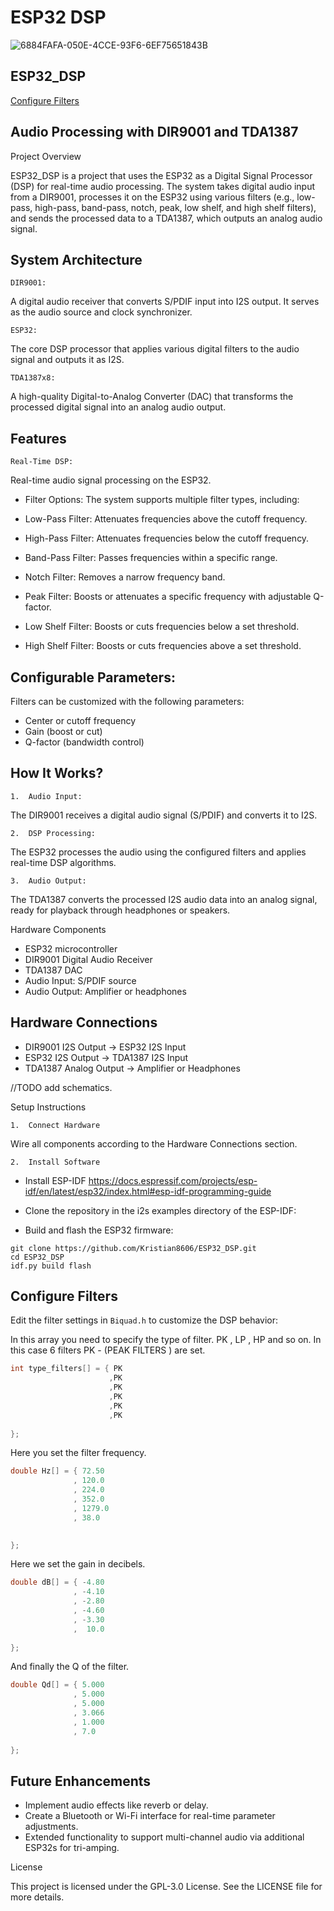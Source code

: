 
# ESP32 DSP
![6884FAFA-050E-4CCE-93F6-6EF75651843B](https://github.com/user-attachments/assets/f2c9d4b0-3d23-4239-8961-3bb2ab004d40)

## ESP32_DSP

[Configure Filters](https://github.com/Kristian8606/ESP32_DSP/blob/main/README.md#configure-filters)

## Audio Processing with DIR9001 and TDA1387

Project Overview

ESP32_DSP is a project that uses the ESP32 as a Digital Signal Processor (DSP) for real-time audio processing. The system takes digital audio input from a DIR9001, processes it on the ESP32 using various filters (e.g., low-pass, high-pass, band-pass, notch, peak, low shelf, and high shelf filters), and sends the processed data to a TDA1387, which outputs an analog audio signal.

## System Architecture

	DIR9001:
A digital audio receiver that converts S/PDIF input into I2S output. It serves as the audio source and clock synchronizer.

    ESP32:

The core DSP processor that applies various digital filters to the audio signal and outputs it as I2S.

    TDA1387x8:

A high-quality Digital-to-Analog Converter (DAC) that transforms the processed digital signal into an analog audio output.

## Features

	Real-Time DSP:
Real-time audio signal processing on the ESP32.
* Filter Options:
The system supports multiple filter types, including:

*	Low-Pass Filter: Attenuates frequencies above the cutoff frequency.
*	High-Pass Filter: Attenuates frequencies below the cutoff frequency.
*	Band-Pass Filter: Passes frequencies within a specific range.
*	Notch Filter: Removes a narrow frequency band.
*	Peak Filter: Boosts or attenuates a specific frequency with adjustable Q-factor.
*	Low Shelf Filter: Boosts or cuts frequencies below a set threshold.
*	High Shelf Filter: Boosts or cuts frequencies above a set threshold.
## Configurable Parameters:
Filters can be customized with the following parameters:
*	Center or cutoff frequency
*	Gain (boost or cut)
*	Q-factor (bandwidth control)
	
## How It Works?

	1.	Audio Input:
The DIR9001 receives a digital audio signal (S/PDIF) and converts it to I2S.

    2.	DSP Processing:
The ESP32 processes the audio using the configured filters and applies real-time DSP algorithms.

	3.	Audio Output:
The TDA1387 converts the processed I2S audio data into an analog signal, ready for playback through headphones or speakers.

Hardware Components

*	ESP32 microcontroller
*	DIR9001 Digital Audio Receiver
*	TDA1387 DAC
*	Audio Input: S/PDIF source
*	Audio Output: Amplifier or headphones

## Hardware Connections

*	DIR9001 I2S Output → ESP32 I2S Input
*	ESP32 I2S Output → TDA1387 I2S Input
*	TDA1387 Analog Output → Amplifier or Headphones

//TODO add schematics.

Setup Instructions

    1.	Connect Hardware

Wire all components according to the Hardware Connections section.

    2.	Install Software

*	Install ESP-IDF https://docs.espressif.com/projects/esp-idf/en/latest/esp32/index.html#esp-idf-programming-guide
*	Clone the repository in the i2s examples directory of the ESP-IDF:

*	Build and flash the ESP32 firmware:
```
git clone https://github.com/Kristian8606/ESP32_DSP.git
cd ESP32_DSP
idf.py build flash
```  
	
## Configure Filters
	
Edit the filter settings in ```Biquad.h``` to customize the DSP behavior:

In this array you need to specify the type of filter. PK , LP , HP and so on. In this case 6 filters PK - (PEAK FILTERS ) are set.
```C++
int type_filters[] = { PK      
                      ,PK
                      ,PK
                      ,PK
                      ,PK
                      ,PK
          
};
```
Here you set the filter frequency.
```C++
double Hz[] = { 72.50
              , 120.0
              , 224.0
              , 352.0  
              , 1279.0
              , 38.0
         

};
```
Here we set the gain in decibels.
```C++
double dB[] = { -4.80
              , -4.10
              , -2.80
              , -4.60
              , -3.30
              ,  10.0
            
};
```
And finally the Q of the filter.
```C++
double Qd[] = { 5.000
              , 5.000
              , 5.000
              , 3.066
              , 1.000
              , 7.0
              
};

```


## Future Enhancements

*	Implement audio effects like reverb or delay.
*	Create a Bluetooth or Wi-Fi interface for real-time parameter adjustments.
*	Extended functionality to support multi-channel audio via additional ESP32s for tri-amping.

License

This project is licensed under the GPL-3.0 License. See the LICENSE file for more details.
